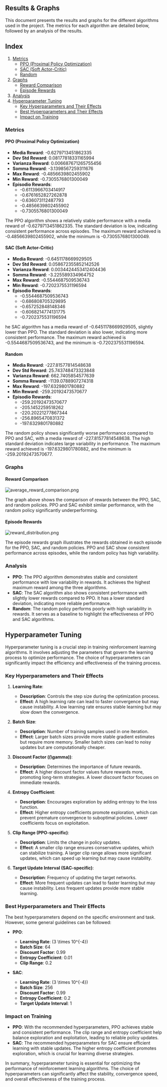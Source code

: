 ## Results & Graphs

This document presents the results and graphs for the different algorithms used in the project. The metrics for each algorithm are detailed below, followed by an analysis of the results.

## Index
1. [Metrics](#metrics)
   - [PPO (Proximal Policy Optimization)](#ppo-proximal-policy-optimization)
   - [SAC (Soft Actor-Critic)](#sac-soft-actor-critic)
   - [Random](#random)
2. [Graphs](#graphs)
   - [Reward Comparison](#reward-comparison)
   - [Episode Rewards](#episode-rewards)
3. [Analysis](#analysis)
4. [Hyperparameter Tuning](#hyperparameter-tuning)
   - [Key Hyperparameters and Their Effects](#key-hyperparameters-and-their-effects)
   - [Best Hyperparameters and Their Effects](#best-hyperparameters-and-their-effects)
   - [Impact on Training](#impact-on-training)


### Metrics

#### PPO (Proximal Policy Optimization)
- **Media Reward**: -0.6279713451862335
- **Dev Std Reward**: 0.08177818331165994
- **Varianza Reward**: 0.006687671265755456
- **Somma Reward**: -3.1398567259311676
- **Max Reward**: -0.4856639802455902
- **Min Reward**: -0.7305576801300049
- **Episodio Rewards**:
  - -0.6113966703414917
  - -0.6761652827262878
  - -0.636073112487793
  - -0.4856639802455902
  - -0.7305576801300049

The PPO algorithm shows a relatively stable performance with a media reward of -0.6279713451862335. The standard deviation is low, indicating consistent performance across episodes. The maximum reward achieved is -0.4856639802455902, while the minimum is -0.7305576801300049. 

#### SAC (Soft Actor-Critic)
- **Media Reward**: -0.6451178669929505
- **Dev Std Reward**: 0.058672355852142526
- **Varianza Reward**: 0.0034424453412404436
- **Somma Reward**: -3.225589334964752
- **Max Reward**: -0.5544687509536743
- **Min Reward**: -0.7202375531196594
- **Episodio Rewards**:
  - -0.5544687509536743
  - -0.686808705329895
  - -0.657252848148346
  - -0.6068214774131775
  - -0.7202375531196594

he SAC algorithm has a media reward of -0.6451178669929505, slightly lower than PPO. The standard deviation is also lower, indicating more consistent performance. The maximum reward achieved is -0.5544687509536743, and the minimum is -0.7202375531196594.

#### Random
- **Media Reward**: -227.81577814548638
- **Dev Std Reward**: 25.743748473323848
- **Varianza Reward**: 662.7405854577639
- **Somma Reward**: -1139.0788907274318
- **Max Reward**: -197.6329801780882
- **Min Reward**: -259.20192473570677
- **Episodio Rewards**:
  - -259.20192473570677
  - -205.1452259518262
  - -220.20221277867344
  - -256.8965470831372
  - -197.6329801780882

The random policy shows significantly worse performance compared to PPO and SAC, with a media reward of -227.81577814548638. The high standard deviation indicates large variability in performance. The maximum reward achieved is -197.6329801780882, and the minimum is -259.20192473570677.

### Graphs

#### Reward Comparison

![average_reward_comparison.png](../results/plots/average_reward_comparison.png)

The graph above shows the comparison of rewards between the PPO, SAC, and random policies. PPO and SAC exhibit similar performance, with the random policy significantly underperforming.

#### Episode Rewards

![reward_distribution.png](../results/plots/reward_distribution.png)

The episode rewards graph illustrates the rewards obtained in each episode for the PPO, SAC, and random policies. PPO and SAC show consistent performance across episodes, while the random policy has high variability.

### Analysis

- **PPO**: The PPO algorithm demonstrates stable and consistent performance with low variability in rewards. It achieves the highest maximum reward among the three algorithms.
- **SAC**: The SAC algorithm also shows consistent performance with slightly lower rewards compared to PPO. It has a lower standard deviation, indicating more reliable performance.
- **Random**: The random policy performs poorly with high variability in rewards. It serves as a baseline to highlight the effectiveness of PPO and SAC algorithms.

## Hyperparameter Tuning

Hyperparameter tuning is a crucial step in training reinforcement learning algorithms. It involves adjusting the parameters that govern the learning process to optimize performance. The choice of hyperparameters can significantly impact the efficiency and effectiveness of the training process.

### Key Hyperparameters and Their Effects

1. **Learning Rate**: 
   - **Description**: Controls the step size during the optimization process.
   - **Effect**: A high learning rate can lead to faster convergence but may cause instability. A low learning rate ensures stable learning but may slow down the convergence.

2. **Batch Size**:
   - **Description**: Number of training samples used in one iteration.
   - **Effect**: Larger batch sizes provide more stable gradient estimates but require more memory. Smaller batch sizes can lead to noisy updates but are computationally cheaper.

3. **Discount Factor (\(\gamma\))**:
   - **Description**: Determines the importance of future rewards.
   - **Effect**: A higher discount factor values future rewards more, promoting long-term strategies. A lower discount factor focuses on immediate rewards.

4. **Entropy Coefficient**:
   - **Description**: Encourages exploration by adding entropy to the loss function.
   - **Effect**: Higher entropy coefficients promote exploration, which can prevent premature convergence to suboptimal policies. Lower coefficients focus on exploitation.

5. **Clip Range (PPO-specific)**:
   - **Description**: Limits the change in policy updates.
   - **Effect**: A smaller clip range ensures conservative updates, which can stabilize training. A larger clip range allows more significant updates, which can speed up learning but may cause instability.

6. **Target Update Interval (SAC-specific)**:
   - **Description**: Frequency of updating the target networks.
   - **Effect**: More frequent updates can lead to faster learning but may cause instability. Less frequent updates provide more stable learning.

### Best Hyperparameters and Their Effects

The best hyperparameters depend on the specific environment and task. However, some general guidelines can be followed:

- **PPO**:
  - **Learning Rate**: \(3 \times 10^{-4}\)
  - **Batch Size**: 64
  - **Discount Factor**: 0.99
  - **Entropy Coefficient**: 0.01
  - **Clip Range**: 0.2

- **SAC**:
  - **Learning Rate**: \(3 \times 10^{-4}\)
  - **Batch Size**: 256
  - **Discount Factor**: 0.99
  - **Entropy Coefficient**: 0.2
  - **Target Update Interval**: 1

### Impact on Training

- **PPO**: With the recommended hyperparameters, PPO achieves stable and consistent performance. The clip range and entropy coefficient help balance exploration and exploitation, leading to reliable policy updates.
- **SAC**: The recommended hyperparameters for SAC ensure efficient learning with stable updates. The higher entropy coefficient promotes exploration, which is crucial for learning diverse strategies.

In summary, hyperparameter tuning is essential for optimizing the performance of reinforcement learning algorithms. The choice of hyperparameters can significantly affect the stability, convergence speed, and overall effectiveness of the training process.